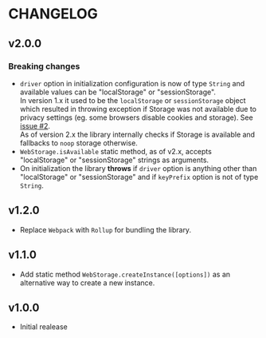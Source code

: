 # CHANGELOG

## v2.0.0
### Breaking changes

- `driver` option in initialization configuration is now of type `String` and available values can be "localStorage" or "sessionStorage".  
In version 1.x it used to be the `localStorage` or `sessionStorage` object which resulted in throwing exception if Storage was not available due to privacy settings (eg. some browsers disable cookies and storage). See [issue #2](https://github.com/georapbox/web-storage/issues/2).  
As of version 2.x the library internally checks if Storage is available and fallbacks to `noop` storage otherwise.
- `WebStorage.isAvailable` static method, as of v2.x, accepts "localStorage" or "sessionStorage" strings as arguments.
- On initialization the library **throws** if `driver` option is anything other than "localStorage" or "sessionStorage" and if `keyPrefix` option is not of type `String`.

## v1.2.0
- Replace `Webpack` with `Rollup` for bundling the library.

## v1.1.0
- Add static method `WebStorage.createInstance([options])` as an alternative way to create a new instance.

## v1.0.0
- Initial realease
